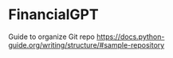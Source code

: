 # FinancialGPT

Guide to organize Git repo
https://docs.python-guide.org/writing/structure/#sample-repository
